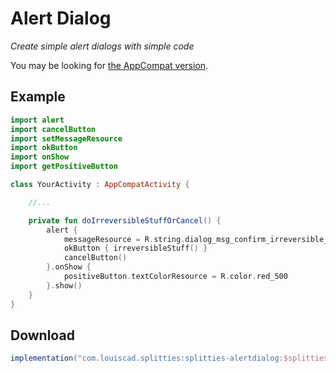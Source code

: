 # Alert Dialog

*Create simple alert dialogs with simple code*

You may be looking for [the AppCompat version](
../alertdialog-appcompat/README.md).

## Example

```kotlin
import alert
import cancelButton
import setMessageResource
import okButton
import onShow
import getPositiveButton

class YourActivity : AppCompatActivity {

    //...

    private fun doIrreversibleStuffOrCancel() {
        alert {
            messageResource = R.string.dialog_msg_confirm_irreversible_stuff
            okButton { irreversibleStuff() }
            cancelButton()
        }.onShow {
            positiveButton.textColorResource = R.color.red_500
        }.show()
    }
}
```

## Download

```groovy
implementation("com.louiscad.splitties:splitties-alertdialog:$splitties_version")
```
